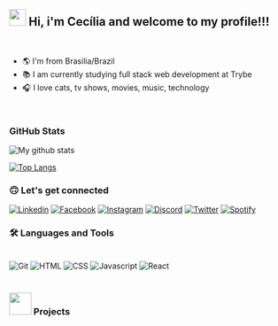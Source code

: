 ## <img src="https://media.giphy.com/media/WUlplcMpOCEmTGBtBW/giphy.gif" width="30"> Hi, i'm Cecília and welcome to my profile!!!
<br>

  <ul>
    <li>🌎 I'm from Brasilia/Brazil</li>
    <li>📚 I am currently studying full stack web development at Trybe</li>
    <li>🎧 I love cats, tv shows, movies, music, technology</li>
  </ul> 
<br>

### GitHub Stats 
<div>

![My github stats](https://github-readme-stats.vercel.app/api?username=cecilia-martins&show_icons=true&theme=graywhite&count_private=true&include_all_commits=true)

[![Top Langs](https://github-readme-stats.vercel.app/api/top-langs/?username=cecilia-martins&langs_count=9&layout=compact&theme=graywhite&count_private=true)](https://github.com/cecilia-martins/github-readme-stats)

</div>

### :upside_down_face: Let's get connected

[![Linkedin](https://img.shields.io/badge/LinkedIn-0077B5?style=for-the-badge&logo=linkedin&logoColor=white)](www.linkedin.com/in/cecília-martinss)
[![Facebook](https://img.shields.io/badge/Facebook-1877F2?style=for-the-badge&logo=facebook&logoColor=white)](https://www.facebook.com/CeciliaLiahMartins/)
[![Instagram](https://img.shields.io/badge/Instagram-E4405F?style=for-the-badge&logo=instagram&logoColor=white)]()
[![Discord](https://img.shields.io/badge/Discord-7289DA?style=for-the-badge&logo=discord&logoColor=white)]()
[![Twitter](https://img.shields.io/badge/Twitter-1DA1F2?style=for-the-badge&logo=twitter&logoColor=white)]()
[![Spotify](https://img.shields.io/badge/Spotify-1ED760?&style=for-the-badge&logo=spotify&logoColor=white)](https://volt.fm/lmartins)
<!-- [![Github](https://img.shields.io/badge/GitHub-100000?style=for-the-badge&logo=github&logoColor=white)]() -->
<!-- [![Spotify](https://img.shields.io/badge/Spotify-1ED760?&style=for-the-badge&logo=spotify&logoColor=white)](https://open.spotify.com/user/cecilia_lmartins) -->

<!-- [![Youtube](https://img.shields.io/badge/YouTube-FF0000?style=for-the-badge&logo=youtube&logoColor=white)]() -->

<!-- [![TikTok](https://img.shields.io/badge/TikTok-000000?style=for-the-badge&logo=tiktok&logoColor=white)]() -->

### :hammer_and_wrench: Languages and Tools

<div style="display: inline_block"> <br/>

<img align="center" alt="Git" src="https://img.shields.io/badge/GIT-E44C30?style=for-the-badge&logo=git&logoColor=white" />
<img align="center" alt="HTML" src="https://img.shields.io/badge/HTML5-E34F26?style=for-the-badge&logo=html5&logoColor=white" />
<img align="center" alt="CSS" src="https://img.shields.io/badge/CSS3-1572B6?style=for-the-badge&logo=css3&logoColor=white" />
<img align="center" alt="Javascript" src="https://img.shields.io/badge/JavaScript-F7DF1E?style=for-the-badge&logo=javascript&logoColor=black" />
<img align="center" alt="React" src="https://img.shields.io/badge/React-20232A?style=for-the-badge&logo=react&logoColor=61DAFB" />

</div><br/>

### <img src="https://media4.giphy.com/media/RIUgvgjw3D5Z1ZJSvv/200.webp?cid=ecf05e474o1dgujk3gggvb4u5pxfiqt956yb5vhqrqnacmwj&rid=200.webp&ct=s" width="40"> Projects

<!-- [![]()]() -->

